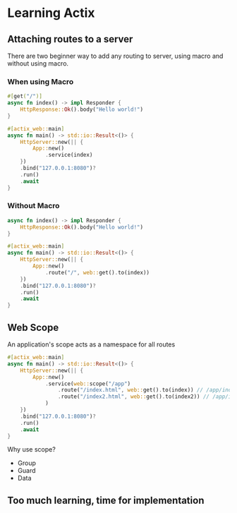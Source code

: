 # Learning Actix

## Attaching routes to a server

There are two beginner way to add any routing to server, using macro and without using macro.

### When using Macro

```rust
#[get("/")]
async fn index() -> impl Responder {
    HttpResponse::Ok().body("Hello world!")
}

#[actix_web::main]
async fn main() -> std::io::Result<()> {
    HttpServer::new(|| {
        App::new()
            .service(index)
    })
    .bind("127.0.0.1:8080")?
    .run()
    .await
}
```

### Without Macro

```rust
async fn index() -> impl Responder {
    HttpResponse::Ok().body("Hello world!")
}

#[actix_web::main]
async fn main() -> std::io::Result<()> {
    HttpServer::new(|| {
        App::new()
            .route("/", web::get().to(index))
    })
    .bind("127.0.0.1:8080")?
    .run()
    .await
}
```

## Web Scope

An application's scope acts as a namespace for all routes

```rust
#[actix_web::main]
async fn main() -> std::io::Result<()> {
    HttpServer::new(|| {
        App::new()
            .service(web::scope("/app")
                .route("/index.html", web::get().to(index)) // /app/index.html
                .route("/index2.html", web::get().to(index2)) // /app/index2.html
            )
    })
    .bind("127.0.0.1:8080")?
    .run()
    .await
}
```

Why use scope?

- Group
- Guard
- Data

## Too much learning, time for implementation


